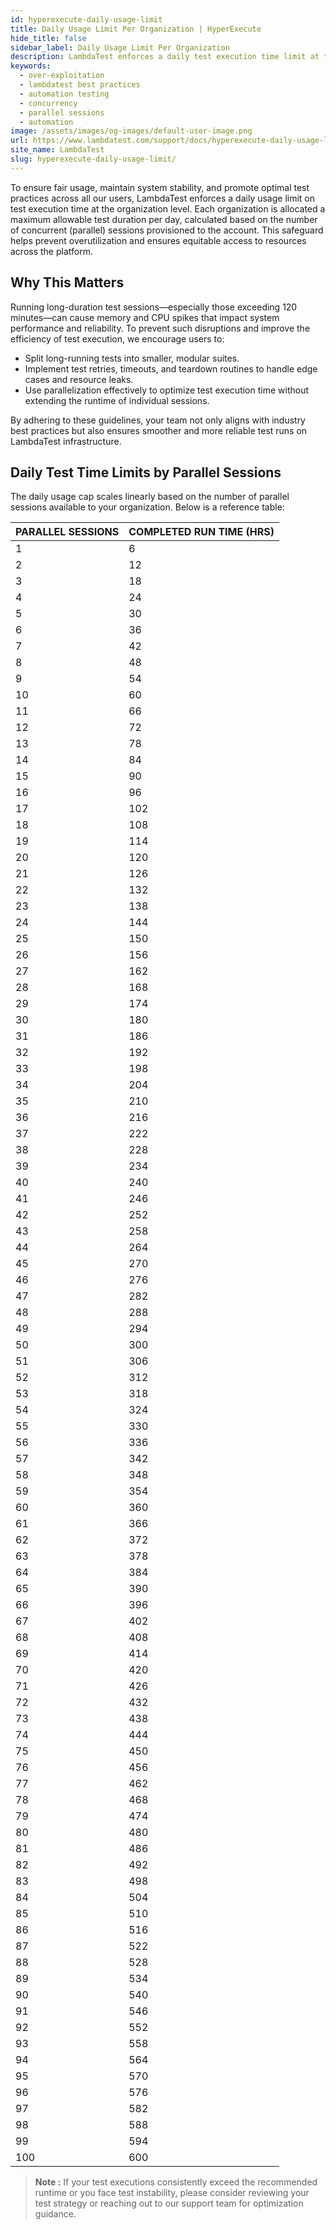 ```yaml
---
id: hyperexecute-daily-usage-limit
title: Daily Usage Limit Per Organization | HyperExecute
hide_title: false
sidebar_label: Daily Usage Limit Per Organization
description: LambdaTest enforces a daily test execution time limit at the organization level, based on the number of concurrent sessions, to ensure fair usage and system stability.
keywords:
  - over-exploitation
  - lambdatest best practices
  - automation testing
  - concurrency
  - parallel sessions
  - automation
image: /assets/images/og-images/default-user-image.png
url: https://www.lambdatest.com/support/docs/hyperexecute-daily-usage-limit/
site_name: LambdaTest
slug: hyperexecute-daily-usage-limit/
---
```


<script type="application/ld+json"
      dangerouslySetInnerHTML={{ __html: JSON.stringify({
       "@context": "https://schema.org",
        "@type": "BreadcrumbList",
        "itemListElement": [{
          "@type": "ListItem",
          "position": 1,
          "name": "Home",
          "item": "https://www.lambdatest.com"
        },{
          "@type": "ListItem",
          "position": 2,
          "name": "Support",
          "item": "https://www.lambdatest.com/support/docs/"
        },{
          "@type": "ListItem",
          "position": 3,
          "name": "Daily Usage Limit",
          "item": "https://www.lambdatest.com/support/docs/daily-usage-limit/"
        }]
      })
    }}
></script>
To ensure fair usage, maintain system stability, and promote optimal test practices across all our users, LambdaTest enforces a daily usage limit on test execution time at the organization level. Each organization is allocated a maximum allowable test duration per day, calculated based on the number of concurrent (parallel) sessions provisioned to the account. This safeguard helps prevent overutilization and ensures equitable access to resources across the platform.

## Why This Matters
Running long-duration test sessions—especially those exceeding 120 minutes—can cause memory and CPU spikes that impact system performance and reliability. To prevent such disruptions and improve the efficiency of test execution, we encourage users to:

- Split long-running tests into smaller, modular suites.
- Implement test retries, timeouts, and teardown routines to handle edge cases and resource leaks.
- Use parallelization effectively to optimize test execution time without extending the runtime of individual sessions.

By adhering to these guidelines, your team not only aligns with industry best practices but also ensures smoother and more reliable test runs on LambdaTest infrastructure.

## Daily Test Time Limits by Parallel Sessions
The daily usage cap scales linearly based on the number of parallel sessions available to your organization. Below is a reference table:

| PARALLEL SESSIONS | COMPLETED RUN TIME (HRS) |
| ---------- | ----------------- |
| 1 | 6 |
| 2 | 12 |
| 3 | 18 |
| 4 | 24 |
| 5 | 30 |
| 6 | 36 |
| 7 | 42 |
| 8 | 48 |
| 9 | 54 |
| 10 | 60 |
| 11 | 66 |
| 12 | 72 |
| 13 | 78 |
| 14 | 84 |
| 15 | 90 |
| 16 | 96 |
| 17 | 102 |
| 18 | 108 |
| 19 | 114 |
| 20 | 120 |
| 21 | 126 |
| 22 | 132 |
| 23 | 138 |
| 24 | 144 |
| 25 | 150 |
| 26 | 156 |
| 27 | 162 |
| 28 | 168 |
| 29 | 174 |
| 30 | 180 |
| 31 | 186 |
| 32 | 192 |
| 33 | 198 |
| 34 | 204 |
| 35 | 210 |
| 36 | 216 |
| 37 | 222 |
| 38 | 228 |
| 39 | 234 |
| 40 | 240 |
| 41 | 246 |
| 42 | 252 |
| 43 | 258 |
| 44 | 264 |
| 45 | 270 |
| 46 | 276 |
| 47 | 282 |
| 48 | 288 |
| 49 | 294 |
| 50 | 300 |
| 51 | 306 |
| 52 | 312 |
| 53 | 318 |
| 54 | 324 |
| 55 | 330 |
| 56 | 336 | 
| 57 | 342 |
| 58 | 348 |
| 59 | 354 |
| 60 | 360 |
| 61 | 366 |
| 62 | 372 |
| 63 | 378 |
| 64 | 384 |
| 65 | 390 |
| 66 | 396 |
| 67 | 402 |
| 68 | 408 |
| 69 | 414 |
| 70 | 420 |
| 71 | 426 |
| 72 | 432 |
| 73 | 438 |
| 74 | 444 |
| 75 | 450 |
| 76 | 456 |
| 77 | 462 |
| 78 | 468 |
| 79 | 474 |
| 80 | 480 |
| 81 | 486 |
| 82 | 492 |
| 83 | 498 |
| 84 | 504 |
| 85 | 510 |
| 86 | 516 |
| 87 | 522 |
| 88 | 528 |
| 89 | 534 |
| 90 | 540 |
| 91 | 546 |
| 92 | 552 |
| 93 | 558 |
| 94 | 564 |
| 95 | 570 |
| 96 | 576 |
| 97 | 582 |
| 98 | 588 |
| 99 | 594 |
| 100 | 600 |

> **Note :** If your test executions consistently exceed the recommended runtime or you face test instability, please consider reviewing your test strategy or reaching out to our support team for optimization guidance.